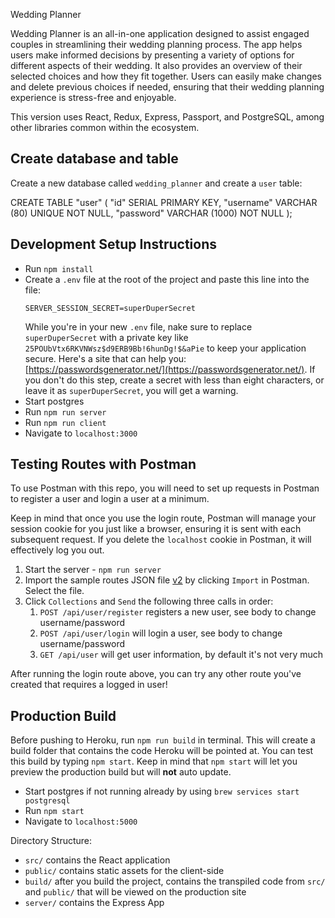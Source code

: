 Wedding Planner

Wedding Planner is an all-in-one application designed to assist engaged couples in streamlining their wedding planning process. The app helps users make informed decisions by presenting a variety of options for different aspects of their wedding. It also provides an overview of their selected choices and how they fit together. Users can easily make changes and delete previous choices if needed, ensuring that their wedding planning experience is stress-free and enjoyable.

This version uses React, Redux, Express, Passport, and PostgreSQL, among other libraries common within the ecosystem.


## Create database and table

Create a new database called `wedding_planner` and create a `user` table:

CREATE TABLE "user" (
    "id" SERIAL PRIMARY KEY,
    "username" VARCHAR (80) UNIQUE NOT NULL,
    "password" VARCHAR (1000) NOT NULL
);


## Development Setup Instructions

- Run `npm install`
- Create a `.env` file at the root of the project and paste this line into the file:
  ```
  SERVER_SESSION_SECRET=superDuperSecret
  ```
  While you're in your new `.env` file, nake sure to replace `superDuperSecret` with a private key like `25POUbVtx6RKVNWsz$d9ERB9Bb!6hunDg!$&aPie` to keep your application secure. Here's a site that can help you: [https://passwordsgenerator.net/](https://passwordsgenerator.net/). If you don't do this step, create a secret with less than eight characters, or leave it as `superDuperSecret`, you will get a warning.
- Start postgres
- Run `npm run server`
- Run `npm run client`
- Navigate to `localhost:3000`


## Testing Routes with Postman

To use Postman with this repo, you will need to set up requests in Postman to register a user and login a user at a minimum.

Keep in mind that once you use the login route, Postman will manage your session cookie for you just like a browser, ensuring it is sent with each subsequent request. If you delete the `localhost` cookie in Postman, it will effectively log you out.

1. Start the server - `npm run server`
2. Import the sample routes JSON file [v2](./PostmanPrimeSoloRoutesv2.json) by clicking `Import` in Postman. Select the file.
3. Click `Collections` and `Send` the following three calls in order:
   1. `POST /api/user/register` registers a new user, see body to change username/password
   2. `POST /api/user/login` will login a user, see body to change username/password
   3. `GET /api/user` will get user information, by default it's not very much

After running the login route above, you can try any other route you've created that requires a logged in user!

## Production Build

Before pushing to Heroku, run `npm run build` in terminal. This will create a build folder that contains the code Heroku will be pointed at. You can test this build by typing `npm start`. Keep in mind that `npm start` will let you preview the production build but will **not** auto update.

- Start postgres if not running already by using `brew services start postgresql`
- Run `npm start`
- Navigate to `localhost:5000`

Directory Structure:

- `src/` contains the React application
- `public/` contains static assets for the client-side
- `build/` after you build the project, contains the transpiled code from `src/` and `public/` that will be viewed on the production site
- `server/` contains the Express App


